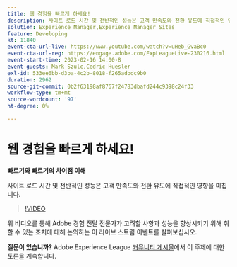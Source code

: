 ```yaml
---
title: 웹 경험을 빠르게 하세요!
description: 사이트 로드 시간 및 전반적인 성능은 고객 만족도와 전환 유도에 직접적인 영향을 미칩니다.
solution: Experience Manager,Experience Manager Sites
feature: Developing
kt: 11840
event-cta-url-live: https://www.youtube.com/watch?v=uHeb_GvaBc0
event-cta-url-reg: https://engage.adobe.com/ExpLeagueLive-230216.html
event-start-time: 2023-02-16 14:00-8
event-guests: Mark Szulc,Cedric Huesler
exl-id: 533ee6bb-d3ba-4c2b-8018-f265adbdc9b0
duration: 2962
source-git-commit: 0b2f63198af8767f24783dbafd244c9398c24f33
workflow-type: tm+mt
source-wordcount: '97'
ht-degree: 0%

---
```


# 웹 경험을 빠르게 하세요!

**빠르기와 빠르기의 차이점 이해**

사이트 로드 시간 및 전반적인 성능은 고객 만족도와 전환 유도에 직접적인 영향을 미칩니다.

>[!VIDEO](https://video.tv.adobe.com/v/3414150/?quality=12&learn=on)

위 비디오를 통해 Adobe 경험 전달 전문가가 고려할 사항과 성능을 향상시키기 위해 취할 수 있는 조치에 대해 논의하는 이 라이브 스트림 이벤트를 살펴보십시오.

**질문이 있습니까?** Adobe Experience League [커뮤니티 게시물](https://experienceleaguecommunities.adobe.com/t5/adobe-experience-manager/experience-league-live-post-session-discussion-speeding-up-your/m-p/575513#M36836)에서 이 주제에 대한 토론을 계속합니다.

